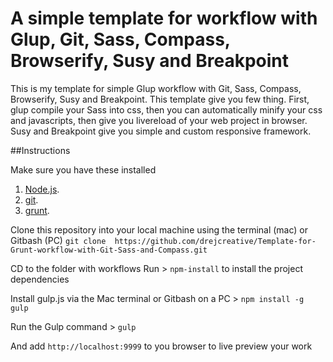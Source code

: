 # A simple template for workflow with Glup, Git, Sass, Compass, Browserify, Susy and Breakpoint

This is my template for simple Glup workflow with Git, Sass, Compass, Browserify, Susy and Breakpoint. This template give you few thing. First, glup compile your Sass into css, then you can automatically minify your css and javascripts, then give you livereload of your web project in browser.
Susy and Breakpoint give you simple and custom responsive framework.

##Instructions

Make sure you have these installed

1. [Node.js](hwww.nodejs.org).
2. [git](www.git-scm.com).
3. [grunt](www.gruntjs.com).

Clone this repository into your local machine using the terminal (mac) or Gitbash (PC)
`git clone  https://github.com/drejcreative/Template-for-Grunt-workflow-with-Git-Sass-and-Compass.git`

CD to the folder with workflows
Run > `npm-install` to install the project dependencies

Install gulp.js via the Mac terminal or Gitbash on a PC > `npm install -g gulp`

Run the Gulp command > `gulp`

And add `http://localhost:9999` to you browser to live preview your work
